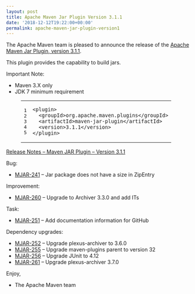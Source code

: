 ```yaml
---
layout: post
title: Apache Maven Jar Plugin Version 3.1.1
date: '2018-12-12T19:22:00+00:00'
permalink: apache-maven-jar-plugin-version1
---
```

<div class="entry-content"><p>The Apache Maven team is pleased to announce the release of the
<a href="https://maven.apache.org/plugins/maven-jar-plugin/">Apache Maven Jar Plugin, version 3.1.1</a>.</p>

<p>This plugin provides the capability to build jars.</p>

<p>Important Note:</p>

<ul>
<li>Maven 3.X only</li>
<li>JDK 7 minimum requirement</li>
</ul>


<figure class='code'><figcaption><span></span></figcaption><div class="highlight"><table><tr><td class="gutter"><pre class="line-numbers"><span class='line-number'>1</span>
<span class='line-number'>2</span>
<span class='line-number'>3</span>
<span class='line-number'>4</span>
<span class='line-number'>5</span>
</pre></td><td class='code'><pre><code class='xml'><span class='line'><span class="nt">&lt;plugin&gt;</span>
</span><span class='line'>  <span class="nt">&lt;groupId&gt;</span>org.apache.maven.plugins<span class="nt">&lt;/groupId&gt;</span>
</span><span class='line'>  <span class="nt">&lt;artifactId&gt;</span>maven-jar-plugin<span class="nt">&lt;/artifactId&gt;</span>
</span><span class='line'>  <span class="nt">&lt;version&gt;</span>3.1.1<span class="nt">&lt;/version&gt;</span>
</span><span class='line'><span class="nt">&lt;/plugin&gt;</span>
</span></code></pre></td></tr></table></div></figure>




<!-- more -->


<p><a href="https://issues.apache.org/jira/secure/ReleaseNote.jspa?projectId=12317526&amp;version=12343046">Release Notes &ndash; Maven JAR Plugin &ndash; Version 3.1.1</a></p>

<p>Bug:</p>

<ul>
<li><a href="https://issues.apache.org/jira/browse/MJAR-241">MJAR-241</a> &ndash; Jar package does not have a size in ZipEntry</li>
</ul>


<p>Improvement:</p>

<ul>
<li><a href="https://issues.apache.org/jira/browse/MJAR-260">MJAR-260</a> &ndash; Upgrade to Archiver 3.3.0 and add ITs</li>
</ul>


<p>Task:</p>

<ul>
<li><a href="https://issues.apache.org/jira/browse/MJAR-251">MJAR-251</a> &ndash; Add documentation information for GitHub</li>
</ul>


<p>Dependency upgrades:</p>

<ul>
<li><a href="https://issues.apache.org/jira/browse/MJAR-252">MJAR-252</a> &ndash; Upgrade plexus-archiver to 3.6.0</li>
<li><a href="https://issues.apache.org/jira/browse/MJAR-255">MJAR-255</a> &ndash; Upgrade maven-plugins parent to version 32</li>
<li><a href="https://issues.apache.org/jira/browse/MJAR-256">MJAR-256</a> &ndash; Upgrade JUnit to 4.12</li>
<li><a href="https://issues.apache.org/jira/browse/MJAR-261">MJAR-261</a> &ndash; Upgrade plexus-archiver 3.7.0</li>
</ul>


<p>Enjoy,</p>

<ul>
<li>The Apache Maven team</li>
</ul>

</div>
